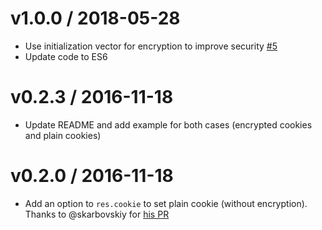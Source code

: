 v1.0.0 / 2018-05-28
===================

  * Use initialization vector for encryption to improve security [#5](https://github.com/ebourmalo/cookie-encrypter/commit/31c9078676687eedde4018a75b831cf248f6fb7d)
  * Update code to ES6

v0.2.3 / 2016-11-18
===================

  * Update README and add example for both cases (encrypted cookies and plain cookies)

v0.2.0 / 2016-11-18
===================

  * Add an option to `res.cookie` to set plain cookie (without encryption). Thanks to @skarbovskiy for [his PR](https://github.com/ebourmalo/cookie-encrypter/pull/2)
